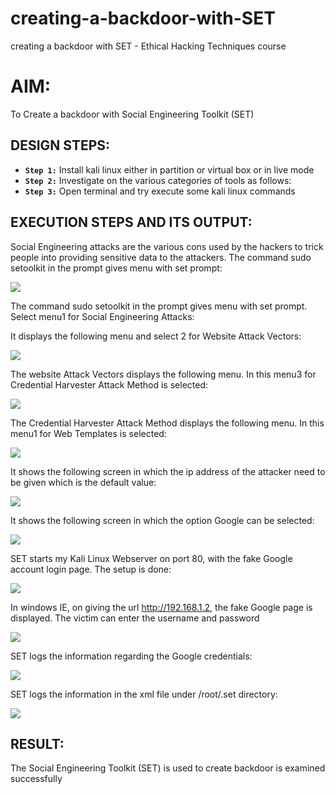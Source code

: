 # creating-a-backdoor-with-SET
creating a backdoor with SET - Ethical Hacking Techniques course

# AIM:
To Create a backdoor with Social Engineering Toolkit (SET)

## DESIGN STEPS:

- **`Step 1:`** Install kali linux either in partition or virtual box or in live mode
- **`Step 2:`** Investigate on the various categories of tools as follows:
- **`Step 3:`** Open terminal and try execute some kali linux commands

## EXECUTION STEPS AND ITS OUTPUT:
Social Engineering attacks are the various cons used by the hackers to trick people into providing sensitive data to the attackers. 
The command sudo setoolkit in the prompt gives menu with set prompt:

![](1.png)

The command sudo setoolkit in the prompt gives menu with set prompt. Select menu1 for Social Engineering Attacks:

It displays the following menu and select 2 for Website Attack Vectors:

![](2.png)

The website Attack Vectors displays the following menu. In this menu3 for Credential Harvester Attack Method is selected:

![](3.png)

The Credential Harvester Attack Method displays the following menu. In this menu1 for Web Templates is selected:

![](4.png)

It shows the following screen in which the ip address of the attacker need to be given which is the default value:

![](5.png)

It shows the following screen in which the option Google can be selected:

![](6.png)

SET starts my Kali Linux Webserver on port 80, with the fake Google account login page. The setup is done:

![](7.png)

In windows IE, on giving the url http://192.168.1.2, the fake Google page is displayed. The victim can enter the username and password

![](8.png)

SET logs the information regarding the Google credentials:

![](9.png)

SET logs the information in the xml file under /root/.set directory:

![](10.png)


## RESULT:
The Social Engineering Toolkit (SET) is used to create backdoor is  examined successfully
